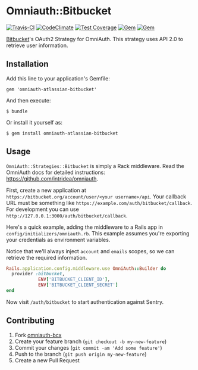 # Omniauth::Bitbucket

[![Travis-CI](https://travis-ci.org/fnando/omniauth-atlassian-bitbucket.svg)](https://travis-ci.org/fnando/omniauth-atlassian-bitbucket)
[![CodeClimate](https://codeclimate.com/github/fnando/omniauth-atlassian-bitbucket.svg)](https://codeclimate.com/github/fnando/omniauth-atlassian-bitbucket)
[![Test Coverage](https://codeclimate.com/github/fnando/omniauth-atlassian-bitbucket/badges/coverage.svg)](https://codeclimate.com/github/fnando/omniauth-atlassian-bitbucket/coverage)
[![Gem](https://img.shields.io/gem/v/omniauth-atlassian-bitbucket.svg)](https://rubygems.org/gems/omniauth-atlassian-bitbucket)
[![Gem](https://img.shields.io/gem/dt/omniauth-atlassian-bitbucket.svg)](https://rubygems.org/gems/omniauth-atlassian-bitbucket)

[Bitbucket](http://bitbucket.org)'s OAuth2 Strategy for OmniAuth. This strategy uses API 2.0 to retrieve user information.

## Installation

Add this line to your application's Gemfile:

    gem 'omniauth-atlassian-bitbucket'

And then execute:

    $ bundle

Or install it yourself as:

    $ gem install omniauth-atlassian-bitbucket

## Usage

`OmniAuth::Strategies::Bitbucket` is simply a Rack middleware. Read the OmniAuth docs for detailed instructions: <https://github.com/intridea/omniauth>.

First, create a new application at `https://bitbucket.org/account/user/<your username>/api`. Your callback URL must be something like `https://example.com/auth/bitbucket/callback`. For development you can use `http://127.0.0.1:3000/auth/bitbucket/callback`.

Here's a quick example, adding the middleware to a Rails app in `config/initializers/omniauth.rb`. This example assumes you're exporting your credentials as environment variables.

Notice that we'll always inject `account` and `emails` scopes, so we can retrieve the required information.

```ruby
Rails.application.config.middleware.use OmniAuth::Builder do
  provider :bitbucket, 
            ENV['BITBUCKET_CLIENT_ID'], 
            ENV['BITBUCKET_CLIENT_SECRET']
end
```

Now visit `/auth/bitbucket` to start authentication against Sentry.

## Contributing

1. Fork [omniauth-bcx](https://github.com/fnando/omniauth-atlassian-bitbucket/fork)
2. Create your feature branch (`git checkout -b my-new-feature`)
3. Commit your changes (`git commit -am 'Add some feature'`)
4. Push to the branch (`git push origin my-new-feature`)
5. Create a new Pull Request
